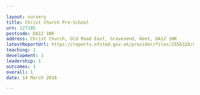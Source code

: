 ```yaml
---

layout: nursery
title: Christ Church Pre-School
urn: 127105
postcode: DA12 1NR
address: Christ Church, Old Road East, Gravesend, Kent, DA12 1NR
latestReportUrl: https://reports.ofsted.gov.uk/provider/files/2556328/urn/127105.pdf
teaching: 1
development: 1
leadership: 1
outcomes: 1
overall: 1
date: 14 March 2016

---
```

